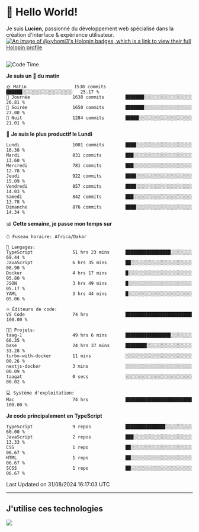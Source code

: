 # 👋 Hello World!

Je suis **Lucien**, passionné du développement web spécialisé dans la création d'interface & expérience utilisateur.
[![An image of @xyhomi3's Holopin badges, which is a link to view their full Holopin profile](https://holopin.me/xyhomi3)](https://holopin.io/@xyhomi3)

##

<!--START_SECTION:waka-->
![Code Time](http://img.shields.io/badge/Code%20Time-1%2C943%20hrs%2051%20mins-blue)

**Je suis un 🐤 du matin** 

```text
🌞 Matin                  1538 commits        ██████░░░░░░░░░░░░░░░░░░░   25.17 % 
🌆 Journée                1638 commits        ███████░░░░░░░░░░░░░░░░░░   26.81 % 
🌃 Soirée                 1650 commits        ███████░░░░░░░░░░░░░░░░░░   27.00 % 
🌙 Nuit                   1284 commits        █████░░░░░░░░░░░░░░░░░░░░   21.01 % 
```
📅 **Je suis le plus productif le Lundi** 

```text
Lundi                    1001 commits        ████░░░░░░░░░░░░░░░░░░░░░   16.38 % 
Mardi                    831 commits         ███░░░░░░░░░░░░░░░░░░░░░░   13.60 % 
Mercredi                 781 commits         ███░░░░░░░░░░░░░░░░░░░░░░   12.78 % 
Jeudi                    922 commits         ████░░░░░░░░░░░░░░░░░░░░░   15.09 % 
Vendredi                 857 commits         ████░░░░░░░░░░░░░░░░░░░░░   14.03 % 
Samedi                   842 commits         ███░░░░░░░░░░░░░░░░░░░░░░   13.78 % 
Dimanche                 876 commits         ████░░░░░░░░░░░░░░░░░░░░░   14.34 % 
```


📊 **Cette semaine, je passe mon temps sur** 

```text
🕑︎ Fuseau horaire: Africa/Dakar

💬 Langages: 
TypeScript               51 hrs 23 mins      █████████████████░░░░░░░░   69.44 % 
JavaScript               6 hrs 35 mins       ██░░░░░░░░░░░░░░░░░░░░░░░   08.90 % 
Docker                   4 hrs 17 mins       █░░░░░░░░░░░░░░░░░░░░░░░░   05.80 % 
JSON                     3 hrs 49 mins       █░░░░░░░░░░░░░░░░░░░░░░░░   05.17 % 
YAML                     3 hrs 44 mins       █░░░░░░░░░░░░░░░░░░░░░░░░   05.06 % 

🔥 Éditeurs de code: 
VS Code                  74 hrs              █████████████████████████   100.00 % 

🐱‍💻 Projets: 
taag-1                   49 hrs 6 mins       █████████████████░░░░░░░░   66.35 % 
base                     24 hrs 37 mins      ████████░░░░░░░░░░░░░░░░░   33.28 % 
turbo-with-docker        11 mins             ░░░░░░░░░░░░░░░░░░░░░░░░░   00.26 % 
nextjs-docker            3 mins              ░░░░░░░░░░░░░░░░░░░░░░░░░   00.09 % 
taagat                   0 secs              ░░░░░░░░░░░░░░░░░░░░░░░░░   00.02 % 

💻 Système d'exploitation: 
Mac                      74 hrs              █████████████████████████   100.00 % 
```

**Je code principalement en TypeScript** 

```text
TypeScript               9 repos             ███████████████░░░░░░░░░░   60.00 % 
JavaScript               2 repos             ███░░░░░░░░░░░░░░░░░░░░░░   13.33 % 
CSS                      1 repo              ██░░░░░░░░░░░░░░░░░░░░░░░   06.67 % 
HTML                     1 repo              ██░░░░░░░░░░░░░░░░░░░░░░░   06.67 % 
SCSS                     1 repo              ██░░░░░░░░░░░░░░░░░░░░░░░   06.67 % 
```




 Last Updated on 31/08/2024 16:17:03 UTC
<!--END_SECTION:waka-->
---

## J'utilise ces technologies

<p align="left">
  <a href="https://skillicons.dev">
    <img src="https://skillicons.dev/icons?i=ts,js,md,scss,tailwind,react,docker,express,astro,vite,nextjs,vercel,figma,ableton" />
  </a>
</p>

